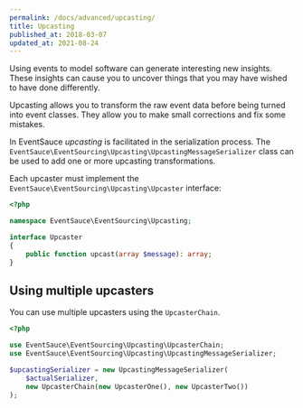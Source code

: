 ```yaml
---
permalink: /docs/advanced/upcasting/
title: Upcasting
published_at: 2018-03-07
updated_at: 2021-08-24
---
```


Using events to model software can generate interesting
new insights. These insights can cause you to uncover
things that you may have wished to have done differently.

Upcasting allows you to transform the raw event data before
being turned into event classes. They allow you to make
small corrections and fix some mistakes.

In EventSauce _upcasting_ is facilitated in the serialization
process. The `EventSauce\EventSourcing\Upcasting\UpcastingMessageSerializer`
class can be used to add one or more upcasting transformations.

Each upcaster must implement the `EventSauce\EventSourcing\Upcasting\Upcaster`
interface:

```php
<?php

namespace EventSauce\EventSourcing\Upcasting;

interface Upcaster
{
    public function upcast(array $message): array;
}
```

## Using multiple upcasters

You can use multiple upcasters using the `UpcasterChain`.

```php
<?php

use EventSauce\EventSourcing\Upcasting\UpcasterChain;
use EventSauce\EventSourcing\Upcasting\UpcastingMessageSerializer;

$upcastingSerializer = new UpcastingMessageSerializer(
    $actualSerializer,
    new UpcasterChain(new UpcasterOne(), new UpcasterTwo())
);
```
